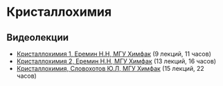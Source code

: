 # Кристаллохимия

## Видеолекции

* [Кристаллохимия 1, Еремин Н.Н, МГУ Химфак](https://teach-in.ru/course/crystal-chemistry-eremin) (9 лекций, 11 часов)
* [Кристаллохимия 2, Еремин Н.Н, МГУ Химфак](https://teach-in.ru/course/crystal-chemistry-p2-eremin) (13 лекций, 16 часов)
* [Кристаллохимия, Словохотов Ю.Л, МГУ Химфак](https://teach-in.ru/course/crystal-chemistry) (15 лекций, 22 часов)

